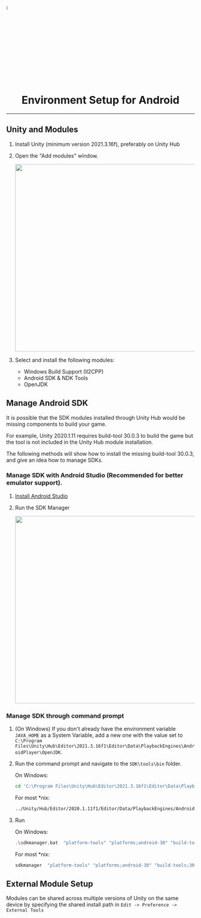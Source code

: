 <a href="/README.md"><img src="/docs/images/PlayEveryWareLogo.gif" alt="Lobby Screenshot" width="5%"/></a>

# <div align="center">Environment Setup for Android</div>
---

## Unity and Modules

1. Install Unity (minimum version 2021.3.16f), preferably on Unity Hub

2. Open the "Add modules" window.

    <img src="/docs/images/unity_add_modules.png" width="500" />

2. Select and install the following modules:

    * Windows Build Support (Il2CPP)
    * Android SDK & NDK Tools 
    * OpenJDK

## Manage Android SDK

It is possible that the SDK modules installed through Unity Hub would be missing components to build your game.  

For example, Unity 2020.1.11 requires build-tool 30.0.3 to build the game but the tool is not included in the Unity Hub module installation.  

The following methods will show how to install the missing build-tool 30.0.3, and give an idea how to manage SDKs.

### Manage SDK with Android Studio (Recommended for better emulator support).
 
1. [Install Android Studio](https://developer.android.com/studio)
2. Run the SDK Manager

    <img src="/docs/images/android_studio_sdk_manager.png" width="500" />

### Manage SDK through command prompt

1. (On Windows) If you don't already have the environment variable `JAVA_HOME` as a System Variable, add a new one with the value set to `C:\Program Files\Unity\Hub\Editor\2021.3.16f1\Editor\Data\PlaybackEngines\AndroidPlayer\OpenJDK`.

2. Run the command prompt and navigate to the `SDK\tools\bin` folder.

    On Windows:

    ```bash
    cd 'C:\Program Files\Unity\Hub\Editor\2021.3.16f1\Editor\Data\PlaybackEngines\AndroidPlayer\SDK\tools\bin'
    ```

    For most *nix:

    ```bash
    ../Unity/Hub/Editor/2020.1.11f1/Editor/Data/PlaybackEngines/AndroidPlayer/SDK/tools/bin
    ```

3. Run

    On Windows:

    ```bash
    .\sdkmanager.bat  "platform-tools" "platforms;android-30" "build-tools;30.0.3"
    ```

    For most *nix:

    ```bash
    sdkmanager  "platform-tools" "platforms;android-30" "build-tools;30.0.3"
    ```

## External Module Setup

Modules can be shared across multiple versions of Unity on the same device by specifying the shared install path in `Edit -> Preference -> External Tools`